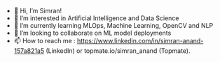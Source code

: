 - 👋 Hi, I’m Simran!
- 👀 I’m interested in Artificial Intelligence and Data Science
- 🌱 I’m currently learning MLOps, Machine Learning, OpenCV and NLP
- 💞️ I’m looking to collaborate on ML model deployments
- 📫 How to reach me : https://www.linkedin.com/in/simran-anand-157a821a5 (LinkedIn) or topmate.io/simran_anand (Topmate).

